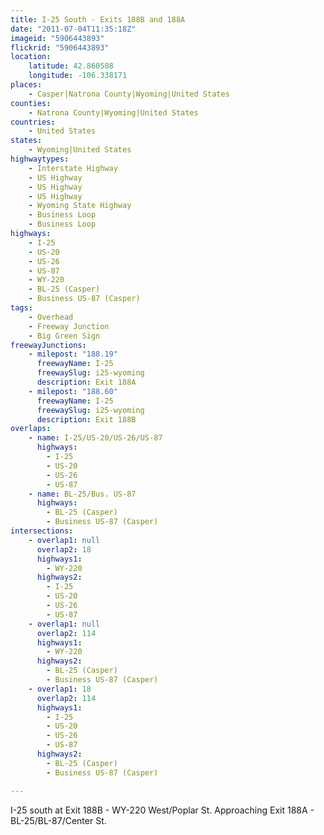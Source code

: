 ```yaml
---
title: I-25 South - Exits 188B and 188A
date: "2011-07-04T11:35:18Z"
imageid: "5906443893"
flickrid: "5906443893"
location:
    latitude: 42.860508
    longitude: -106.338171
places:
    - Casper|Natrona County|Wyoming|United States
counties:
    - Natrona County|Wyoming|United States
countries:
    - United States
states:
    - Wyoming|United States
highwaytypes:
    - Interstate Highway
    - US Highway
    - US Highway
    - US Highway
    - Wyoming State Highway
    - Business Loop
    - Business Loop
highways:
    - I-25
    - US-20
    - US-26
    - US-87
    - WY-220
    - BL-25 (Casper)
    - Business US-87 (Casper)
tags:
    - Overhead
    - Freeway Junction
    - Big Green Sign
freewayJunctions:
    - milepost: "188.19"
      freewayName: I-25
      freewaySlug: i25-wyoming
      description: Exit 188A
    - milepost: "188.60"
      freewayName: I-25
      freewaySlug: i25-wyoming
      description: Exit 188B
overlaps:
    - name: I-25/US-20/US-26/US-87
      highways:
        - I-25
        - US-20
        - US-26
        - US-87
    - name: BL-25/Bus. US-87
      highways:
        - BL-25 (Casper)
        - Business US-87 (Casper)
intersections:
    - overlap1: null
      overlap2: 18
      highways1:
        - WY-220
      highways2:
        - I-25
        - US-20
        - US-26
        - US-87
    - overlap1: null
      overlap2: 114
      highways1:
        - WY-220
      highways2:
        - BL-25 (Casper)
        - Business US-87 (Casper)
    - overlap1: 18
      overlap2: 114
      highways1:
        - I-25
        - US-20
        - US-26
        - US-87
      highways2:
        - BL-25 (Casper)
        - Business US-87 (Casper)

---
```

I-25 south at Exit 188B - WY-220 West/Poplar St.  Approaching Exit 188A - BL-25/BL-87/Center St.